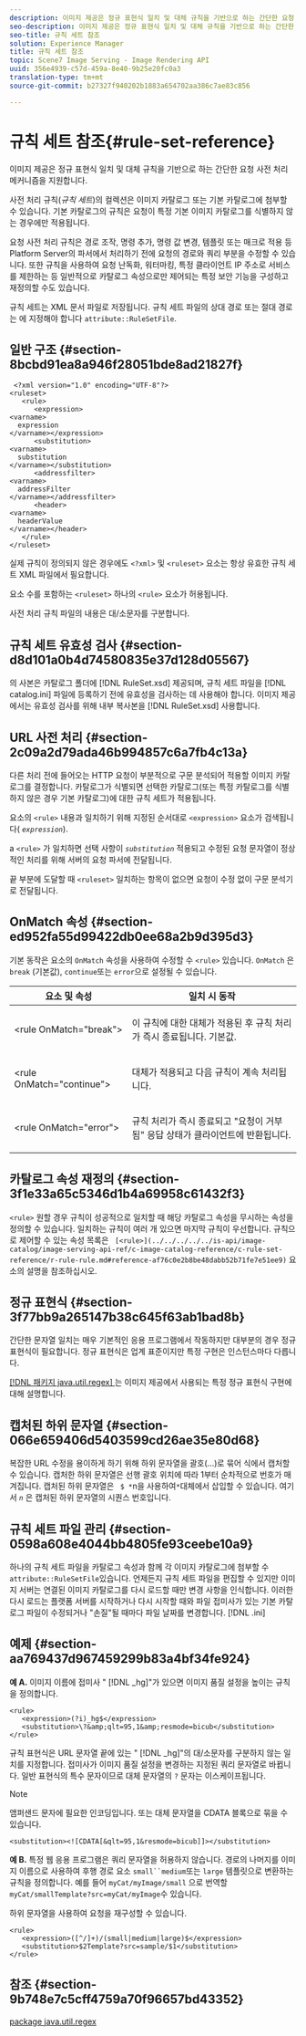 ```yaml
---
description: 이미지 제공은 정규 표현식 일치 및 대체 규칙을 기반으로 하는 간단한 요청 사전 처리 메커니즘을 지원합니다.
seo-description: 이미지 제공은 정규 표현식 일치 및 대체 규칙을 기반으로 하는 간단한 요청 사전 처리 메커니즘을 지원합니다.
seo-title: 규칙 세트 참조
solution: Experience Manager
title: 규칙 세트 참조
topic: Scene7 Image Serving - Image Rendering API
uuid: 356e4939-c57d-459a-8e40-9b25e20fc0a3
translation-type: tm+mt
source-git-commit: b27327f940202b1883a654702aa386c7ae83c856

---
```



# 규칙 세트 참조{#rule-set-reference}

이미지 제공은 정규 표현식 일치 및 대체 규칙을 기반으로 하는 간단한 요청 사전 처리 메커니즘을 지원합니다.

사전 처리 규칙(*규칙 세트*)의 컬렉션은 이미지 카탈로그 또는 기본 카탈로그에 첨부할 수 있습니다. 기본 카탈로그의 규칙은 요청이 특정 기본 이미지 카탈로그를 식별하지 않는 경우에만 적용됩니다.

요청 사전 처리 규칙은 경로 조작, 명령 추가, 명령 값 변경, 템플릿 또는 매크로 적용 등 Platform Server의 파서에서 처리하기 전에 요청의 경로와 쿼리 부분을 수정할 수 있습니다. 또한 규칙을 사용하여 요청 난독화, 워터마킹, 특정 클라이언트 IP 주소로 서비스를 제한하는 등 일반적으로 카탈로그 속성으로만 제어되는 특정 보안 기능을 구성하고 재정의할 수도 있습니다.

규칙 세트는 XML 문서 파일로 저장됩니다. 규칙 세트 파일의 상대 경로 또는 절대 경로는 에 지정해야 합니다 `attribute::RuleSetFile`.

## 일반 구조 {#section-8bcbd91ea8a946f28051bde8ad21827f}

```
 <?xml version="1.0" encoding="UTF-8"?> 
<ruleset> 
   <rule> 
      <expression> 
<varname>
  expression 
</varname></expression> 
      <substitution> 
<varname>
  substitution 
</varname></substitution> 
      <addressfilter> 
<varname>
  addressFilter 
</varname></addressfilter> 
      <header> 
<varname>
  headerValue 
</varname></header>  
   </rule> 
</ruleset>
```

실제 규칙이 정의되지 않은 경우에도 `<?xml>` 및 `<ruleset>` 요소는 항상 유효한 규칙 세트 XML 파일에서 필요합니다.

요소 수를 포함하는 `<ruleset>` 하나의 `<rule>` 요소가 허용됩니다.

사전 처리 규칙 파일의 내용은 대/소문자를 구분합니다.

## 규칙 세트 유효성 검사 {#section-d8d101a0b4d74580835e37d128d05567}

의 사본은 카탈로그 폴더에 [!DNL RuleSet.xsd] 제공되며, 규칙 세트 파일을 [!DNL catalog.ini] 파일에 등록하기 전에 유효성을 검사하는 데 사용해야 합니다. 이미지 제공에서는 유효성 검사를 위해 내부 복사본을 [!DNL RuleSet.xsd] 사용합니다.

## URL 사전 처리 {#section-2c09a2d79ada46b994857c6a7fb4c13a}

다른 처리 전에 들어오는 HTTP 요청이 부분적으로 구문 분석되어 적용할 이미지 카탈로그를 결정합니다. 카탈로그가 식별되면 선택한 카탈로그(또는 특정 카탈로그를 식별하지 않은 경우 기본 카탈로그)에 대한 규칙 세트가 적용됩니다.

요소의 `<rule>` 내용과 일치하기 위해 지정된 순서대로 `<expression>` 요소가 검색됩니다( *`expression`*).

a `<rule>` 가 일치하면 선택 사항이 *`substitution`* 적용되고 수정된 요청 문자열이 정상적인 처리를 위해 서버의 요청 파서에 전달됩니다.

끝 부분에 도달할 때 `<ruleset>` 일치하는 항목이 없으면 요청이 수정 없이 구문 분석기로 전달됩니다.

## OnMatch 속성 {#section-ed952fa55d99422db0ee68a2b9d395d3}

기본 동작은 요소의 `OnMatch` 속성을 사용하여 수정할 수 `<rule>` 있습니다. `OnMatch` 은 `break` (기본값), `continue`또는 `error`으로 설정될 수 있습니다.

<table id="table_6680A81492B24CE593330DA7B0075E8F"> 
 <thead> 
  <tr> 
   <th class="entry"> <b>요소 및 속성</b> </th> 
   <th class="entry"> <b>일치 시 동작</b> </th> 
  </tr> 
 </thead>
 <tbody> 
  <tr> 
   <td> <p> <span class="codeph"> &lt;rule OnMatch="break"&gt; </span> </p> </td> 
   <td> <p>이 규칙에 대한 대체가 적용된 후 규칙 처리가 즉시 종료됩니다. 기본값. </p> </td> 
  </tr> 
  <tr> 
   <td> <p> <span class="codeph"> &lt;rule OnMatch="continue"&gt; </span> </p> </td> 
   <td> <p>대체가 적용되고 다음 규칙이 계속 처리됩니다. </p> </td> 
  </tr> 
  <tr> 
   <td> <p> <span class="codeph"> &lt;rule OnMatch="error"&gt; </span> </p> </td> 
   <td> <p>규칙 처리가 즉시 종료되고 "요청이 거부됨" 응답 상태가 클라이언트에 반환됩니다. </p> </td> 
  </tr> 
 </tbody> 
</table>

## 카탈로그 속성 재정의 {#section-3f1e33a65c5346d1b4a69958c61432f3}

`<rule>` 원할 경우 규칙이 성공적으로 일치할 때 해당 카탈로그 속성을 무시하는 속성을 정의할 수 있습니다. 일치하는 규칙이 여러 개 있으면 마지막 규칙이 우선합니다. 규칙으로 제어할 수 있는 속성 목록은 ` [<rule>](../../../../../is-api/image-catalog/image-serving-api-ref/c-image-catalog-reference/c-rule-set-reference/r-rule-rule.md#reference-af76c0e2b8be48dabb52b71fe7e51ee9)` 요소의 설명을 참조하십시오.

## 정규 표현식 {#section-3f77bb9a265147b38c645f63ab1bad8b}

간단한 문자열 일치는 매우 기본적인 응용 프로그램에서 작동하지만 대부분의 경우 정규 표현식이 필요합니다. 정규 표현식은 업계 표준이지만 특정 구현은 인스턴스마다 다릅니다.

[ [!DNL 패키지 java.util.regex] ](https://www2.cs.duke.edu/csed/java/jdk1.4.2/docs/api/) 는 이미지 제공에서 사용되는 특정 정규 표현식 구현에 대해 설명합니다.

## 캡처된 하위 문자열 {#section-066e659406d5403599cd26ae35e80d68}

복잡한 URL 수정을 용이하게 하기 위해 하위 문자열을 괄호(...)로 묶어 식에서 캡처할 수 있습니다. 캡처한 하위 문자열은 선행 괄호 위치에 따라 1부터 순차적으로 번호가 매겨집니다. 캡처된 하위 문자열은 ` $ *`n을 사용하여`*`대체에서 삽입할 수 있습니다. 여기서 *`n`* 은 캡처된 하위 문자열의 시퀀스 번호입니다.

## 규칙 세트 파일 관리 {#section-0598a608e4044bb4805fe93ceebe10a9}

하나의 규칙 세트 파일을 카탈로그 속성과 함께 각 이미지 카탈로그에 첨부할 수 `attribute::RuleSetFile`있습니다. 언제든지 규칙 세트 파일을 편집할 수 있지만 이미지 서버는 연결된 이미지 카탈로그를 다시 로드할 때만 변경 사항을 인식합니다. 이러한 다시 로드는 플랫폼 서버를 시작하거나 다시 시작할 때와 파일 접미사가 있는 기본 카탈로그 파일이 수정되거나 &quot;손질&quot;될 때마다 파일 날짜를 변경합니다. [!DNL .ini]

## 예제 {#section-aa769437d967459299b83a4bf34fe924}

**예 A.** 이미지 이름에 접미사 &quot; [!DNL _hg]&quot;가 있으면 이미지 품질 설정을 높이는 규칙을 정의합니다.

```
<rule> 
   <expression>(?i)_hg$</expression> 
   <substitution>\?&amp;qlt=95,1&amp;resmode=bicub</substitution> 
</rule>
```

규칙 표현식은 URL 문자열 끝에 있는 &quot; [!DNL _hg]&quot;의 대/소문자를 구분하지 않는 일치를 지정합니다. 접미사가 이미지 품질 설정을 변경하는 지정된 쿼리 문자열로 바뀝니다. 일반 표현식의 특수 문자이므로 대체 문자열의 `?` 문자는 이스케이프됩니다.

>[!NOTE]
>
>앰퍼샌드 문자에 필요한 인코딩입니다. 또는 대체 문자열을 CDATA 블록으로 묶을 수 있습니다.

`<substitution><![CDATA[&qlt=95,1&resmode=bicub]]></substitution>`

**예 B.** 특정 웹 응용 프로그램은 쿼리 문자열을 허용하지 않습니다. 경로의 나머지를 이미지 이름으로 사용하여 후행 경로 요소 `small``medium`또는 `large` 템플릿으로 변환하는 규칙을 정의합니다. 예를 들어 `myCat/myImage/small` 으로 번역할 `myCat/smallTemplate?src=myCat/myImage`수 있습니다.

하위 문자열을 사용하여 요청을 재구성할 수 있습니다.

```
<rule> 
   <expression>([^/]+)/(small|medium|large)$</expression> 
   <substitution>$2Template?src=sample/$1</substitution> 
</rule>
```

## 참조 {#section-9b748e7c5cff4759a70f96657bd43352}

[package java.util.regex](https://www2.cs.duke.edu/csed/java/jdk1.4.2/docs/api/)
